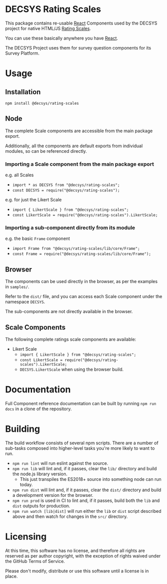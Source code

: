 # DECSYS Rating Scales

This package contains re-usable [React] Components used by the DECSYS project for native HTML/JS [Rating Scales].

You can use these basically anywhere you have [React].

The DECSYS Project uses them for survey question components for its Survey Platform.

# Usage

## Installation

`npm install @decsys/rating-scales`

## Node

The complete Scale components are accessible from the main package export.

Additionally, all the components are default exports from individual modules, so can be referenced directly.

### Importing a Scale component from the main package export

e.g. all Scales

- `import * as DECSYS from "@decsys/rating-scales";`
- `const DECSYS = require("@decsys/rating-scales");`

e.g. for just the Likert Scale

- `import { LikertScale } from "@decsys/rating-scales";`
- `const LikertScale = require("@decsys/rating-scales").LikertScale;`

### Importing a sub-component directly from its module

e.g. the basic `Frame` component

- `import Frame from "@decsys/rating-scales/lib/core/Frame";`
- `const Frame = require("@decsys/rating-scales/lib/core/Frame");`

## Browser

The components can be used directly in the browser, as per the examples in `samples/`.

Refer to the `dist/` file, and you can access each Scale component under the namespace `DECSYS`.

The sub-components are not directly available in the browser.

## Scale Components

The following complete ratings scale components are available:

- Likert Scale
  - `import { LikertScale } from "@decsys/rating-scales";`
  - `const LikertScale = require("@decsys/rating-scales").LikertScale;`
  - `DECSYS.LikertScale` when using the browser build.

# Documentation

Full Component reference documentation can be built by running `npm run docs` in a clone of the repository.

# Building

The build workflow consists of several npm scripts. There are a number of sub-tasks composed into higher-level tasks you're more likely to want to run.

- `npm run lint` will run eslint against the source.
- `npm run lib` will lint and, if it passes, clear the `lib/` directory and build the node.js library version.
  - This just transpiles the ES2018+ source into something node can run today.
- `npm run dist` will lint and, if it passes, clear the `dist/` directory and build a development version for the browser.
- `npm run prod` is used in CI to lint and, if it passes, build both the `lib` and `dist` outputs for production.
- `npm run watch [lib|dist]` will run either the `lib` or `dist` script described above and then watch for changes in the `src/` directory.

# Licensing

At this time, this software has no license, and therefore all rights are reserved as per author copyright, with the exception of rights waived under the GitHub Terms of Service.

Please don't modify, distribute or use this software until a license is in place.

[react]: https://reactjs.org/
[rating scales]: https://en.wikipedia.org/wiki/Rating_scale
